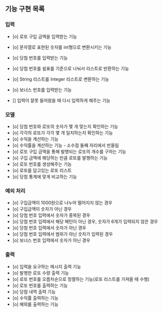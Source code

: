 ## 기능 구현 목록

### 입력

- [o] 로또 구입 금액을 입력받는 기능
- [o] 문자열로 표현된 숫자를 int형으로 변환시키는 기능
- [o] 당첨 번호를 입력받는 기능
- [o] 당첨 번호를 쉼표를 기준으로 나눠서 리스트로 반환하는 기능
- [o] String 리스트를 Integer 리스트로 변환하는 기능
- [o] 보너스 번호를 입력받는 기능

- [] 입력이 잘못 들어왔을 때 다시 입력하게 해주는 기능

### 모델

- [o] 당첨 번호와 로또의 숫자가 몇 개 맞는지 확인하는 기능
- [o] 각각의 로또가 각각 몇 개 일치하는지 확인하는 기능
- [o] 수익을 계산하는 기능
- [o] 수익률을 계산하는 기능 - 소수점 둘째 자리에서 반올림
- [o] 로또 구입 금액을 통해 발행되는 로또의 개수를 구하는 기능
- [o] 구입 금액에 해당하는 만큼 로또를 발행하는 기능
- [o] 로또 번호를 생성해주는 기능
- [o] 로또를 담고있는 로또 리스트
- [o] 당첨 통계에 맞게 비교하는 기능

### 예외 처리

- [o] 구입금액이 1000원으로 나누어 떨어지지 않는 경우
- [o] 구입금액이 숫자가 아닌 경우
- [o] 당첨 번호 입력에서 숫자가 중복된 경우
- [o] 당첨 번호 입력에서 해당 패턴이 아닌 경우, 숫자가 6개가 입력되지 않은 경우
- [o] 당첨 번호 입력에서 숫자가 아닌 경우
- [o] 당첨 번호 입력에서 범위가 아닌 숫자가 입력된 경우
- [o] 보너스 번호 입력에서 숫자가 아닌 경우

### 출력

- [o] 입력을 요구하는 메시지 출력 기능
- [o] 발행한 로또 수량 출력 기능
- [o] 로또 번호를 오름차순으로 정렬하는 기능(로또 리스트를 가져올 때 수행)
- [o] 로또 번호를 출력하는 기능
- [o] 당첨 내역 출력 기능
- [o] 수익률 출력하는 기능
- [o] 예외를 출력하는 기능